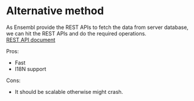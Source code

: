 # Alternative method
As Ensembl provide the REST APIs to fetch the data from server database, we can hit the REST APIs and do the required operations.\
[REST API document](https://rest.ensembl.org/)

Pros:
- Fast
- I18N support

Cons:
- It should be scalable otherwise might crash.
